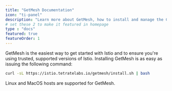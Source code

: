 ```yaml
---
title: "GetMesh Documentation"
icon: "ti-panel"
description: "Learn more about GetMesh, how to install and manage the CLI"
# set these 2 to make it featured in homepage
type : "docs"
featured: true
featureOrder: 1
---
```


GetMesh is the easiest way to get started with Istio and to ensure you're using trusted, supported versions of Istio. Installing GetMesh is as easy as issuing the following command:

```sh
curl -sL https://istio.tetratelabs.io/getmesh/install.sh | bash
```
Linux and MacOS hosts are supported for GetMesh.
